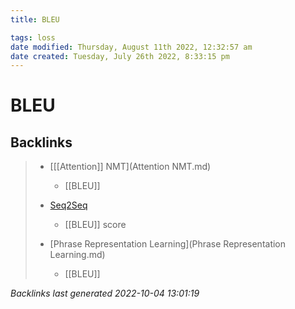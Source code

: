 ```yaml
---
title: BLEU

tags: loss 
date modified: Thursday, August 11th 2022, 12:32:57 am
date created: Tuesday, July 26th 2022, 8:33:15 pm
---
```


# BLEU

## Backlinks

> - [[[Attention]] NMT](Attention NMT.md)
>   - [[BLEU]]
>    
> - [Seq2Seq](Seq2Seq.md)
>   - [[BLEU]] score
>    
> - [Phrase Representation Learning](Phrase Representation Learning.md)
>   - [[BLEU]]

_Backlinks last generated 2022-10-04 13:01:19_
